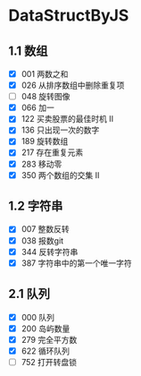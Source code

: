 # DataStructByJS
## 1.1 数组
* [x] 001 两数之和
* [x] 026 从排序数组中删除重复项
* [ ] 048 旋转图像
* [x] 066 加一
* [x] 122 买卖股票的最佳时机 II
* [x] 136 只出现一次的数字
* [x] 189 旋转数组
* [x] 217 存在重复元素
* [x] 283 移动零
* [x] 350 两个数组的交集 II
## 1.2 字符串
* [x] 007 整数反转
* [x] 038 报数git
* [x] 344 反转字符串
* [x] 387 字符串中的第一个唯一字符
## 2.1 队列
* [x] 000 队列
* [x] 200 岛屿数量
* [x] 279 完全平方数
* [x] 622 循环队列
* [ ] 752 打开转盘锁